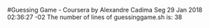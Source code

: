 #Guessing Game - Coursera by Alexandre Cadima
Seg 29 Jan 2018 02:36:27 -02
The number of lines of guessinggame.sh is: 
38
